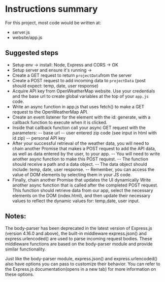 # Instructions summary

For this project, most code would be written at:

- server.js
- website/app.js

## Suggested steps

- Setup env -> install: Node, Express and CORS -> OK
- Setup server and ensure it's running ->
- Create a GET request to return `projectData`from the server
- Create a POST request to add incoming data to `projectData` (post should expect: temp, date, user response)
- Acquire API key from OpenWeatherMap website. Use your credentials and the base url to create global variables at the top of your `app.js` code.
- Write an async function in app.js that uses fetch() to make a GET request to the OpenWeatherMap API.
- Create an event listener for the element with the id: generate, with a callback function to execute when it is clicked.
- Inside that callback function call your async GET request with the parameters:
  -- base url
  -- user entered zip code (see input in html with id zip)
  -- personal API key
- After your successful retrieval of the weather data, you will need to chain another Promise that makes a POST request to add the API data, as well as data entered by the user, to your app.
  -- You will need to write another async function to make this POST request.
  -- The function should receive a path and a data object.
  -- The data object should include: temp, date, user response.
  -- Remember, you can access the value of DOM elements by selecting them in your JS code.
- Finally, chain another Promise that updates the UI dynamically Write another async function that is called after the completed POST request. This function should retrieve data from our app, select the necessary elements on the DOM (index.html), and then update their necessary values to reflect the dynamic values for: temp,date, user input.

## Notes:

The body-parser has been deprecated in the latest version of Express.js (version 4.16.0 and above), the built-in middleware express.json() and express.urlencoded() are used to parse incoming request bodies. These middleware functions are based on the body-parser module and provide similar functionality.

Just like the body-parser module, express.json() and express.urlencoded() also have options you can pass to customize their behavior. You can refer to the Express.js documentation(opens in a new tab) for more information on these options.
